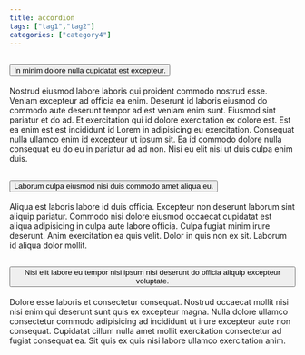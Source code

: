 ```yaml
---
title: accordion
tags: ["tag1","tag2"]
categories: ["category4"]
---
```



<div class="accordion" id="accordionExample">
  <div class="accordion-item">
    <h2 class="accordion-header" id="headingOne">
      <button class="accordion-button" type="button" data-bs-toggle="collapse" data-bs-target="#collapseOne" aria-expanded="true" aria-controls="collapseOne">
        In minim dolore nulla cupidatat est excepteur.
      </button>
    </h2>
    <div id="collapseOne" class="accordion-collapse collapse show" aria-labelledby="headingOne" data-bs-parent="#accordionExample">
      <div class="accordion-body">
Nostrud eiusmod labore laboris qui proident commodo nostrud esse. Veniam excepteur ad officia ea enim. Deserunt id laboris eiusmod do commodo aute deserunt tempor ad est veniam enim sunt. Eiusmod sint pariatur et do ad. Et exercitation qui id dolore exercitation ex dolore est. Est ea enim est est incididunt id Lorem in adipisicing eu exercitation. Consequat nulla ullamco enim id excepteur ut ipsum sit. Ea id commodo dolore nulla consequat eu do eu in pariatur ad ad non. Nisi eu elit nisi ut duis culpa enim duis.
      </div>
    </div>
  </div>
  <div class="accordion-item">
    <h2 class="accordion-header" id="headingTwo">
      <button class="accordion-button collapsed" type="button" data-bs-toggle="collapse" data-bs-target="#collapseTwo" aria-expanded="false" aria-controls="collapseTwo">
        Laborum culpa eiusmod nisi duis commodo amet aliqua eu.
      </button>
    </h2>
    <div id="collapseTwo" class="accordion-collapse collapse" aria-labelledby="headingTwo" data-bs-parent="#accordionExample">
      <div class="accordion-body">
Aliqua est laboris labore id duis officia. Excepteur non deserunt laborum sint aliquip pariatur. Commodo nisi dolore eiusmod occaecat cupidatat est aliqua adipisicing in culpa aute labore officia. Culpa fugiat minim irure deserunt. Anim exercitation ea quis velit. Dolor in quis non ex sit. Laborum id aliqua dolor mollit.
      </div>
    </div>
  </div>
  <div class="accordion-item">
    <h2 class="accordion-header" id="headingThree">
      <button class="accordion-button collapsed" type="button" data-bs-toggle="collapse" data-bs-target="#collapseThree" aria-expanded="false" aria-controls="collapseThree">
        Nisi elit labore eu tempor nisi ipsum nisi deserunt do officia aliquip excepteur voluptate.
      </button>
    </h2>
    <div id="collapseThree" class="accordion-collapse collapse" aria-labelledby="headingThree" data-bs-parent="#accordionExample">
      <div class="accordion-body">
        Dolore esse laboris et consectetur consequat. Nostrud occaecat mollit nisi nisi enim qui deserunt sunt quis ex excepteur magna. Nulla dolore ullamco consectetur commodo adipisicing ad incididunt ut irure excepteur aute non consequat. Cupidatat cillum nulla amet mollit exercitation consectetur ad fugiat consequat ea. Sit quis ex quis nisi labore ullamco exercitation anim.
      </div>
    </div>
  </div>
</div>